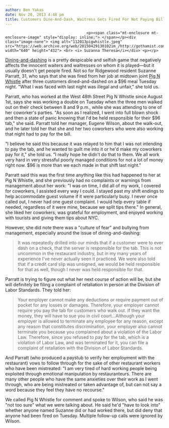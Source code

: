 ```yaml
---
author: Ben Yakas
date: Nov 20, 2013 4:48 pm
title: Customers Dine-And-Dash, Waitress Gets Fired For Not Paying Bill
---
```


	
										<p><span class="mt-enclosure mt-enclosure-image" style="display: inline;"> </span></p><div class="image-none"> <img alt="112013pigwhistle.jpeg" src="https://web.archive.org/web/20150429130102im_/http://gothamist.com/attachments/byakas/112013pigwhistle.jpeg" width="640" height="432"> <br> <i> Suzanna Theresa</i></div> <p></p>

<p><a href="https://web.archive.org/web/20150429130102/http://gothamist.com/tags/dineanddash">Dining-and-dashing</a> is a pretty despicable and selfish game that negatively affects the innocent waiters and waitresses on whom it is played&#x2014;but it usually doesn&apos;t get people fired. Not so for Ridgewood resident Suzanne Parratt, 31, who says that she was fired from her job at midtown joint <a href="https://web.archive.org/web/20150429130102/http://thepigpubnyc.com/">Pig N Whistle</a> after three customers dined-and-dashed on a $96 meal Tuesday night. &quot;What I was faced with last night was illegal and unfair,&quot; she told us.</p>

<p>Parratt, who has worked at the West 48th Street Pig N Whistle since August 1st, says she was working a double on Tuesday when the three men walked out on their check between 8 and 9 p.m., while she was attending to one of her coworker&apos;s parties. &quot;As soon as I realized, I went into full blown shock and then a state of panic knowing that I&apos;d be held responsible for their $96 tab,&quot; she said. Parratt told her manager, Eugene Wilson, about the walk-out, and he later told her that she and her two coworkers who were also working that night had to pay for the bill.</p>

<p>&quot;I believe he said this because it was relayed to him that I was not intending to pay the tab, and he wanted to guilt me into it or he&apos;d make my coworkers pay for it,&quot; she told us. &quot;I really hope he didn&apos;t do that to them. We all work very hard in very stressful poorly managed conditions for not a lot of money right now.  $96 is more than we each made in that shift last night.&quot;</p>

<p>Parratt said this was the first time anything like this had happened to her at Pig N Whistle, and she previously had no complaints or warnings from management about her work: &quot;I was on time, I did all of my work, I covered for coworkers, I assisted every way I could. I stayed past my shift endings to help accommodate guest volume if it were particularly busy. I never once called out, I never had one guest complaint. I would help every table if needed, regardless of it were mine, because we split tips there.&quot; In general, she liked her coworkers, was grateful for employment, and enjoyed working with tourists and giving them tips about NYC.</p>

<p>However, she did note there was a &quot;culture of fear&quot; and bullying from management, especially around the issue of dining-and-dashing:</p>

<blockquote>It was repeatedly drilled into our minds that if a customer were to ever dash on a check, that the server is responsible for the tab.  This is not uncommon in the restaurant industry, but in my many years of experience I&apos;ve never actually seen it practiced. We were also told that if a credit card slip was unsigned, we would be held responsible for that as well, though I never was held responsible for that.</blockquote>

<p>Parratt is trying to figure out what her next course of action will be, but she will definitely be filing a complaint of retaliation in person at the Division of Labor Standards. They told her:</p>

<blockquote>Your employer cannot make any deductions or require payment out of pocket for any losses or damages. Therefore, your employer cannot require you pay the tab for customers who walk out. If they want the money, they will have to sue you in civil court...Although your employer is allowed to terminate any employee for any reason, except any reason that constitutes discrimination, your employer also cannot terminate you because you complained about a violation of the Labor Law. Therefore, since you refused to pay for the tab, which is a violation of Labor Law, and was terminated for it, you can file a complaint of retaliation with the Division of Labor Standards.</blockquote>

<p>And Parratt (who produced a paystub to verify her employment with the restaurant) vows to follow through for the sake of other restaurant workers who have been mistreated: &quot;I am very tired of hard working people being exploited through emotional manipulation by restauranteurs. There are many other people who have the same anxieties over their work as I went through, who are being mistreated or taken advantage of, but can not say a word because they feel they have no recourse.&quot;</p>

<p>We called Pig N Whistle for comment and spoke to Wilson, who said he was &quot;not too sure&quot; what we were talking about. He said he&apos;d &quot;have to look into&quot; whether anyone named Suzanne did or had worked there, but did deny that anyone had been fired on Tuesday. Multiple follow-up calls were ignored by Wilson.  <big></big></p>					
										
									
				